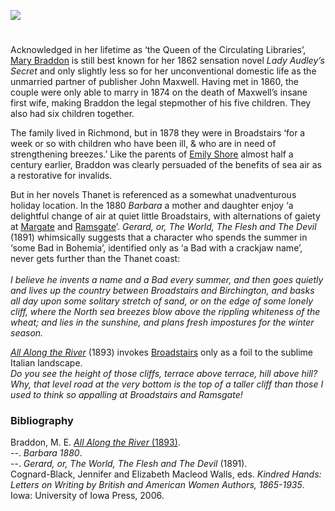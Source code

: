 <a href="https://juncture-digital.org"><img src="https://juncture-digital.org/images/ve-button.png"/></a>
<param author="Professor Carolyn Oulton" banner="/images/banners/19c.jpg" layout="vtl" title="M. E. Braddon (1835-1915)" ve-config/>

<param aliases="Thanet" eid="Q1752642" ve-entity/>
<param aliases="Broadstairs" eid="Q922739" ve-entity/>
<param aliases="Ramsgate" eid="Q736439" ve-entity/>
<param aliases="Birchington" eid="Q865021" ve-entity/>
<param aliases="Margate" eid="Q618045" ve-entity/>

#

Acknowledged in her lifetime as ‘the Queen of the Circulating Libraries’, [Mary Braddon]( https://maryelizabethbraddon.com/) is still best known for her 1862 sensation novel _Lady Audley’s Secret_ and only slightly less so for her unconventional domestic life as the unmarried partner of publisher John Maxwell. Having met in 1860, the couple were only able to marry in 1874 on the death of Maxwell’s insane first wife, making Braddon the legal stepmother of his five children. They also had six children together.
<param ve-image-v2 manifest="https://iiif.juncture-digital.org/wc:Mary_Elizabeth_Maxwell_%28n%C3%A9e_Braddon%29_by_William_Powell_Frith.jpg/manifest.json">
<param manifest="https://iiif.juncture-digital.org/wc:Mary_Elizabeth_Maxwell_%28n%C3%A9e_Braddon%29_by_William_Powell_Frith.jpg/manifest.json" ve-image-v2/>

The family lived in Richmond, but in 1878 they were in Broadstairs ‘for a week or so with children who have been ill, &amp; who are in need of strengthening breezes.’  Like the parents of [Emily Shore](/19c/19c-shore-biography) almost half a century earlier, Braddon was clearly persuaded of the benefits of sea air as a restorative for invalids.
<param ve-image-v2 manifest="https://iiif.juncture-digital.org/gh:kent-map/images/19c/braddon family.jpg/manifest.json">
<param manifest="https://iiif.juncture-digital.org/gh:kent-map/images/19c/M.E._Braddon_and_family.jpg/manifest.json" ve-image-v2/> 
<param center="Q922739" ve-map zoom="15"/>

But in her novels Thanet is referenced as a somewhat unadventurous holiday location. In the 1880 _Barbara_ a mother and daughter enjoy ‘a delightful change of air at quiet little Broadstairs, with alternations of gaiety at [Margate](/dickens/19c-margate) and [Ramsgate](/dickens/19c-ramsgate)’. 
_Gerard, or, The World, The Flesh and The Devil_ (1891) whimsically suggests that a character who spends the summer in ‘some Bad in Bohemia’, identified only as ‘a Bad with a crackjaw name’, never gets further than the Thanet coast:   
<br/>
_I believe he invents a name and a Bad every summer, and then goes quietly and lives up the country between Broadstairs and Birchington, and basks all day upon some solitary stretch of sand, or on the edge of some lonely cliff, where the North sea breezes blow above the rippling whiteness of the wheat; and lies in the sunshine, and plans fresh impostures for the winter season._
<param ve-image-v2 manifest="https://iiif.juncture-digital.org/wc:Broadstairs-beach.jpg/manifest.json">
<param manifest="https://iiif.juncture-digital.org/wc:Broadstairs-beach.jpg/manifest.json" ve-image-v2/>
<param center="Q618045" ve-map zoom="12"/>

[_All Along the River_](http://www.gutenberg.org/files/57405/57405-h/57405-h.htm) (1893) invokes [Broadstairs](/dickens/broadstairs-19th-century) only as a foil to the sublime Italian landscape.   
_Do you see the height of those cliffs, terrace above terrace, hill above hill? Why, that level road at the very bottom is the top of a taller cliff than those I used to think so appalling at Broadstairs and Ramsgate!_
<param ve-image-v2 manifest="https://iiif.juncture-digital.org/wc:North_Cliff%2C_near_Broadstairs_-_geograph.org.uk_-_185248.jpg/manifest.json">
<param manifest="https://iiif.juncture-digital.org/wc:North_Cliff%2C_near_Broadstairs_-_geograph.org.uk_-_185248.jpg" ve-image-2/>
<param center="Q922739" ve-map zoom="15"/>

### Bibliography

Braddon, M. E. [_All Along the River_ (1893)]( https://www.gutenberg.org/files/57405/57405-h/57405-h.htm).   
--. _Barbara 1880_.   
--. _Gerard, or, The World, The Flesh and The Devil_ (1891).   
Cognard-Black, Jennifer and Elizabeth Macleod Walls, eds. _Kindred Hands: Letters on Writing by British and American Women Authors, 1865-1935_. Iowa: University of Iowa Press, 2006.   
